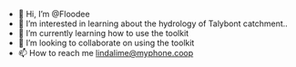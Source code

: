 - 👋 Hi, I’m @Floodee 
- 👀 I’m interested in learning about the hydrology of Talybont catchment..
- 🌱 I’m currently learning how to use the toolkit
- 💞️ I’m looking to collaborate on using the toolkit
- 📫 How to reach me lindalime@myphone.coop

<!---
Floodee/Floodee is a ✨ special ✨ repository because its `README.md` (this file) appears on your GitHub profile.
You can click the Preview link to take a look at your changes.
--->
